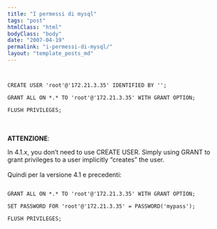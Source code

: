 ```yaml
---
title: "I permessi di mysql"
tags: "post"
htmlClass: "html"
bodyClass: "body"
date: "2007-04-19"
permalink: "i-permessi-di-mysql/"
layout: "template_posts_md"
---
```

<p><code><br />
CREATE USER 'root'@'172.21.3.35' IDENTIFIED BY '';<br />
GRANT ALL ON *.* TO 'root'@'172.21.3.35' WITH GRANT OPTION;<br />
FLUSH PRIVILEGES;<br />
</code><br />
<br />
<span style="font-weight: bold;">ATTENZIONE</span>:</p>
<p>In 4.1.x, you don&#8217;t need to use CREATE USER.  Simply using GRANT to<br />
grant privileges to a user implicitly &#8220;creates&#8221; the user.<br />
<br />
Quindi per la versione 4.1 e precedenti:<br />
<code><br />
GRANT ALL ON *.* TO 'root'@'172.21.3.35' WITH GRANT OPTION;<br />
SET PASSWORD FOR 'root'@'172.21.3.35' = PASSWORD('mypass');<br />
FLUSH PRIVILEGES;<br />
</code></p>

